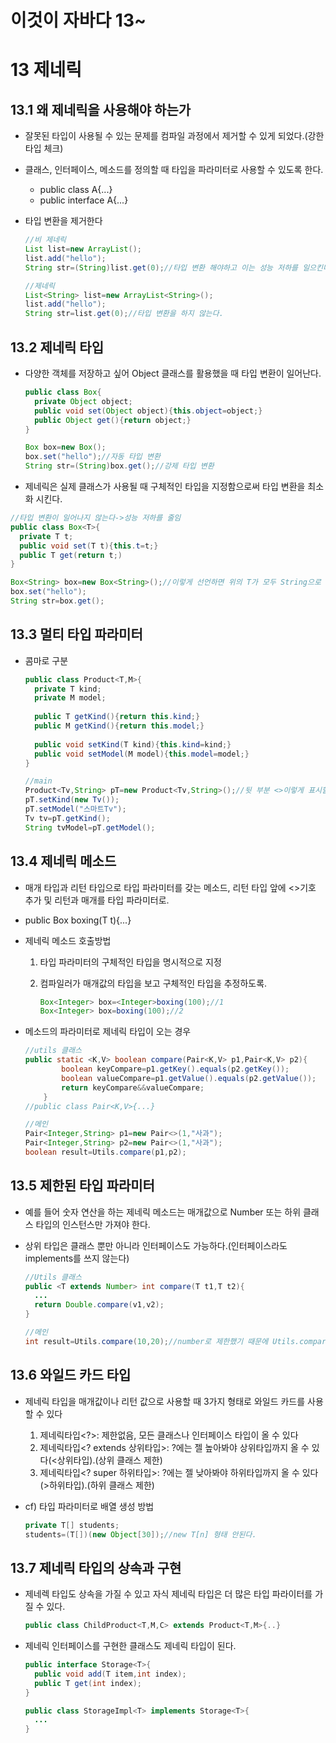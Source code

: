 # 이것이 자바다 13~

# 13 제네릭

## 13.1 왜 제네릭을 사용해야 하는가

* 잘못된 타입이 사용될 수 있는 문제를 컴파일 과정에서 제거할 수 있게 되었다.(강한 타입 체크)

* 클래스, 인터페이스, 메소드를 정의할 때 타입을 파라미터로 사용할 수 있도록 한다.

  * public class A<T>{...}
  * public interface A<T>{...}

* 타입 변환을 제거한다

  ```java
  //비 제네릭
  List list=new ArrayList();
  list.add("hello");
  String str=(String)list.get(0);//타입 변환 해야하고 이는 성능 저하를 일으킨다
  
  //제네릭
  List<String> list=new ArrayList<String>();
  list.add("hello");
  String str=list.get(0);//타입 변환을 하지 않는다.
  ```

## 13.2 제네릭 타입

* 다양한 객체를 저장하고 싶어 Object 클래스를 활용했을 때 타입 변환이 일어난다.

  ```java
  public class Box{
    private Object object;
    public void set(Object object){this.object=object;}
    public Object get(){return object;}
  }
  
  Box box=new Box();
  box.set("hello");//자동 타입 변환
  String str=(String)box.get();//강제 타입 변환
  ```

* 제네릭은 실제 클래스가 사용될 때 구체적인 타입을 지정함으로써 타입 변환을 최소화 시킨다.

```java
//타입 변환이 일어나지 않는다->성능 저하를 줄임
public class Box<T>{
  private T t;
  public void set(T t){this.t=t;}
  public T get(return t;)
}

Box<String> box=new Box<String>();//이렇게 선언하면 위의 T가 모두 String으로 변하는 느낌.
box.set("hello");
String str=box.get();

```

## 13.3 멀티 타입 파라미터

* 콤마로 구분

  ```java
  public class Product<T,M>{
    private T kind;
    private M model;
    
    public T getKind(){return this.kind;}
    public M getKind(){return this.model;}
    
    public void setKind(T kind){this.kind=kind;}
    public void setModel(M model){this.model=model;}
  }
  
  //main
  Product<Tv,String> pT=new Product<Tv,String>();//뒷 부분 <>이렇게 표시할 수 있음.
  pT.setKind(new Tv());
  pT.setModel("스마트Tv");
  Tv tv=pT.getKind();
  String tvModel=pT.getModel();
  ```

## 13.4 제네릭 메소드

* 매개 타입과 리턴 타입으로 타입 파라미터를 갖는 메소드, 리턴 타입 앞에 <>기호 추가 및 리턴과 매개를 타입 파라미터로.

* public<T> Box<T> boxing(T t){...}

* 제네릭 메소드 호출방법

  1. 타입 파라미터의 구체적인 타입을 명시적으로 지정

  2. 컴파일러가 매개값의 타입을 보고 구체적인 타입을 추정하도록.

     ```java
     Box<Integer> box=<Integer>boxing(100);//1
     Box<Integer> box=boxing(100);//2
     ```

* 메소드의 파라미터로 제네릭 타입이 오는 경우

  ```java
  //utils 클래스
  public static <K,V> boolean compare(Pair<K,V> p1,Pair<K,V> p2){
          boolean keyCompare=p1.getKey().equals(p2.getKey());
          boolean valueCompare=p1.getValue().equals(p2.getValue());
          return keyCompare&&valueCompare;
      }
  //public class Pair<K,V>{...}
  
  //메인 
  Pair<Integer,String> p1=new Pair<>(1,"사과");
  Pair<Integer,String> p2=new Pair<>(1,"사과");
  boolean result=Utils.compare(p1,p2);
  ```

## 13.5 제한된 타입 파라미터

* 예를 들어 숫자 연산을 하는 제네릭 메소드는 매개값으로 Number 또는 하위 클래스 타입의 인스턴스만 가져야 한다.

* 상위 타입은 클래스 뿐만 아니라 인터페이스도 가능하다.(인터페이스라도 implements를 쓰지 않는다)

  ```java
  //Utils 클래스
  public <T extends Number> int compare(T t1,T t2){
    ...
    return Double.compare(v1,v2);  
  }
  
  //메인
  int result=Utils.compare(10,20);//number로 제한했기 때문에 Utils.compare("a","b"); 안된다
  ```

## 13.6 와일드 카드 타입

* 제네릭 타입을 매개값이나 리턴 값으로 사용할 때 3가지 형태로 와일드 카드를 사용할 수 있다

  1. 제네릭타입<?>: 제한없음, 모든 클래스나 인터페이스 타입이 올 수 있다
  2. 제네릭타입<? extends 상위타입>: ?에는 젤 높아봐야 상위타입까지 올 수 있다(<상위타입).(상위 클래스 제한)
  3. 제네릭타입<? super 하위타입>: ?에는 젤 낮아봐야 하위타입까지 올 수 있다(>하위타입).(하위 클래스 제한)

* cf) 타입 파라미터로 배열 생성 방법

  ```java
  private T[] students;
  students=(T[])(new Object[30]);//new T[n] 형태 안된다.
  ```

## 13.7 제네릭 타입의 상속과 구현

* 제네렉 타입도 상속을 가질 수 있고 자식 제네릭 타입은 더 많은 타입 파라이터를 가질 수 있다.

  ```java
  public class ChildProduct<T,M,C> extends Product<T,M>{..}
  ```

* 제네릭 인터페이스를 구현한 클래스도 제네릭 타입이 된다.

  ```java
  public interface Storage<T>{
    public void add(T item,int index);
    public T get(int index);
  }
  
  public class StorageImpl<T> implements Storage<T>{
    ...
  }
  
  ```

  

















